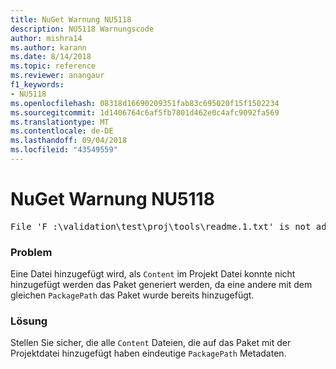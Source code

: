 ```yaml
---
title: NuGet Warnung NU5118
description: NU5118 Warnungscode
author: mishra14
ms.author: karann
ms.date: 8/14/2018
ms.topic: reference
ms.reviewer: anangaur
f1_keywords:
- NU5118
ms.openlocfilehash: 08318d16690209351fab83c695020f15f1502234
ms.sourcegitcommit: 1d1406764c6af5fb7801d462e0c4afc9092fa569
ms.translationtype: MT
ms.contentlocale: de-DE
ms.lasthandoff: 09/04/2018
ms.locfileid: "43549559"
---
```

# <a name="nuget-warning-nu5118"></a>NuGet Warnung NU5118
<pre>File 'F :\validation\test\proj\tools\readme.1.txt' is not added because the package already contains file 'tools\readme.txt'</pre>

### <a name="issue"></a>Problem

Eine Datei hinzugefügt wird, als `Content` im Projekt Datei konnte nicht hinzugefügt werden das Paket generiert werden, da eine andere mit dem gleichen `PackagePath` das Paket wurde bereits hinzugefügt.


### <a name="solution"></a>Lösung

Stellen Sie sicher, die alle `Content` Dateien, die auf das Paket mit der Projektdatei hinzugefügt haben eindeutige `PackagePath` Metadaten.

